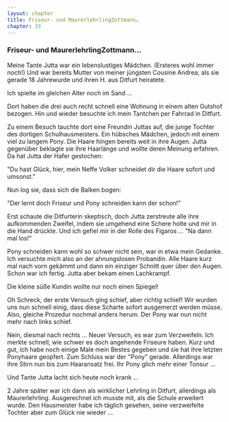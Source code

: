 ```yaml
---  
layout: chapter
title: Friseur- und MaurerlehrlingZottmann…
chapter: 33
---  
```


### Friseur- und MaurerlehrlingZottmann…

Meine Tante Jutta war ein lebenslustiges Mädchen. (Ersteres wohl immer noch!)
Und war bereits Mutter von meiner jüngsten Cousine Andrea, als sie gerade 18
Jahrewurde und ihren H. aus Ditfurt heiratete.

Ich spielte im gleichen Alter noch im Sand …

Dort haben die drei auch recht schnell eine Wohnung in einem alten Gutshof
bezogen. Hin und wieder besuchte ich mein Tantchen per Fahrrad in Ditfurt.

Zu einem Besuch tauchte dort eine Freundin Juttas auf, die junge Tochter des
dortigen Schulhausmeisters. Ein hübsches Mädchen, jedoch mit einem viel zu
langem Pony. Die Haare hingen bereits weit in ihre Augen. Jutta gegenüber
beklagte sie ihre Haarlänge und wollte deren Meinung erfahren. Da hat Jutta
der Hafer gestochen:

"Du hast Glück, hier, mein Neffe Volker schneidet dir die Haare sofort und
umsonst."

Nun log sie, dass sich die Balken bogen:

"Der lernt doch Friseur und Pony schneiden kann der schon!"

Erst schaute die Ditfurterin skeptisch, doch Jutta zerstreute alle ihre
aufkommenden Zweifel, indem sie umgehend eine Schere holte und mir in die Hand
drückte. Und ich gefiel mir in der Rolle des Figaros … "Na dann mal los!"

Pony schneiden kann wohl so schwer nicht sein, war in etwa mein Gedanke. Ich
versuchte mich also an der ahnungslosen Probandin. Alle Haare kurz mal nach
vorn gekämmt und dann ein einziger Schnitt quer über den Augen. Schon war ich
fertig. Jutta aber bekam einen Lachkrampf.

Die kleine süße Kundin wollte nur noch einen Spiegel!

Oh Schreck, der erste Versuch ging schief, aber richtig schief! Wir wurden uns
nun schnell einig, dass diese Scharte sofort ausgemerzt werden müsse. Also,
gleiche Prozedur nochmal anders herum. Der Pony war nun nicht mehr nach links
schief.

Nein, diesmal nach rechts … Neuer Versuch, es war zum Verzweifeln. Ich merkte
schnell, wie schwer es doch angehende Friseure haben. Kurz und gut, ich habe
noch einige Male mein Bestes gegeben und sie hat ihre letzten Ponyhaare
geopfert. Zum Schluss war der "Pony" gerade. Allerdings war ihre Stirn nun bis
zum Haaransatz frei. Ihr Pony glich mehr einer Tonsur …

Und Tante Jutta lacht sich heute noch krank …

2 Jahre später war ich dann als wirklicher Lehrling in Ditfurt, allerdings als
Maurerlehrling. Ausgerechnet ich musste mit, als die Schule erweitert wurde.
Den Hausmeister habe ich täglich gesehen, seine verzweifelte Tochter aber zum
Glück nie wieder …

